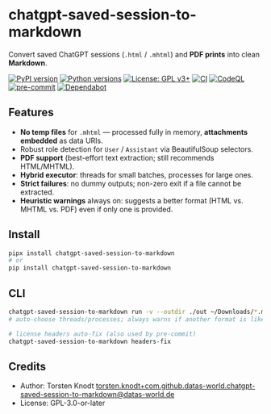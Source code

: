 <!--
Copyright (C) 2025 Torsten Knodt and contributors
GNU General Public License
SPDX-License-Identifier: GPL-3.0-or-later
-->
# chatgpt-saved-session-to-markdown

Convert saved ChatGPT sessions (`.html` / `.mhtml`) and **PDF prints** into clean **Markdown**.


[![PyPI version](https://img.shields.io/pypi/v/chatgpt-saved-session-to-markdown.svg)](https://pypi.org/project/chatgpt-saved-session-to-markdown/)
[![Python versions](https://img.shields.io/pypi/pyversions/chatgpt-saved-session-to-markdown.svg)](https://pypi.org/project/chatgpt-saved-session-to-markdown/)
[![License: GPL v3+](https://img.shields.io/badge/License-GPLv3+-blue.svg)](LICENSE)
[![CI](https://github.com/datas-world/chatgpt-saved-session-to-markdown/actions/workflows/ci.yml/badge.svg)](https://github.com/datas-world/chatgpt-saved-session-to-markdown/actions/workflows/ci.yml)
[![CodeQL](https://github.com/datas-world/chatgpt-saved-session-to-markdown/actions/workflows/codeql.yml/badge.svg)](https://github.com/datas-world/chatgpt-saved-session-to-markdown/actions/workflows/codeql.yml)
[![pre-commit](https://img.shields.io/badge/pre--commit-enabled-brightgreen?logo=pre-commit)](.pre-commit-config.yaml)
[![Dependabot](https://img.shields.io/badge/Dependabot-enabled-brightgreen.svg)](https://github.com/datas-world/chatgpt-saved-session-to-markdown/network/updates)


## Features
- **No temp files** for `.mhtml` — processed fully in memory, **attachments embedded** as data URIs.
- Robust role detection for `User` / `Assistant` via BeautifulSoup selectors.
- **PDF support** (best-effort text extraction; still recommends HTML/MHTML).
- **Hybrid executor**: threads for small batches, processes for large ones.
- **Strict failures**: no dummy outputs; non-zero exit if a file cannot be extracted.
- **Heuristic warnings** always on: suggests a better format (HTML vs. MHTML vs. PDF) even if only one is provided.

## Install
```bash
pipx install chatgpt-saved-session-to-markdown
# or
pip install chatgpt-saved-session-to-markdown
```

## CLI
```bash
chatgpt-saved-session-to-markdown run -v --outdir ./out ~/Downloads/*.mhtml ~/Downloads/*.html ~/Downloads/*.pdf
# auto-choose threads/processes; always warns if another format is likely better

# license headers auto-fix (also used by pre-commit)
chatgpt-saved-session-to-markdown headers-fix
```

## Credits
- Author: Torsten Knodt <torsten.knodt+com.github.datas-world.chatgpt-saved-session-to-markdown@datas-world.de>
- License: GPL-3.0-or-later
